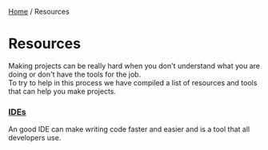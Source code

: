 [Home](https://codingclubmwsc.github.io) / Resources  

# Resources
Making projects can be really hard when you don't understand what you are doing or don't have the tools for the job.  
To try to help in this process we have compiled a list of resources and tools that can help you make projects.  

### [IDEs](https://codingclubmwsc.github.io/resources/IDE.html)
An good IDE can make writing code faster and easier and is a tool that all developers use.

